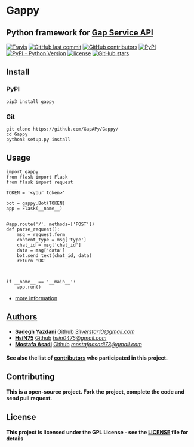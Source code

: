 # Gappy
## Python framework for [Gap Service API](https://developer.gap.im/)
[![Travis](https://img.shields.io/travis/GapAPy/Gappy.svg?style=for-the-badge)](https://travis-ci.org/GapAPy/Gappy)
[![GitHub last commit](https://img.shields.io/github/last-commit/GapAPy/Gappy.svg?style=for-the-badge)](https://github.com/GapAPy/Gappy/commits/master)
[![GitHub contributors](https://img.shields.io/github/contributors/GapAPy/Gappy.svg?style=for-the-badge)](https://github.com/GapAPy/Gappy/graphs/contributors)
[![PyPI](https://img.shields.io/pypi/v/gappy.svg?style=for-the-badge)](https://pypi.org/project/gappy/)
[![PyPI - Python Version](https://img.shields.io/pypi/pyversions/gappy.svg?style=for-the-badge)](https://pypi.org/project/gappy/)
[![license](https://img.shields.io/github/license/GapAPy/Gappy.svg?style=for-the-badge)](https://github.com/GapAPy/Gappy/blob/master/LICENSE)
[![GitHub stars](https://img.shields.io/github/stars/GapAPy/Gappy.svg?style=for-the-badge&label=Stars)](https://github.com/GapAPy/Gappy)


## Install
### PyPI
```
pip3 install gappy
```
### Git
```
git clone https://github.com/GapAPy/Gappy/
cd Gappy
python3 setup.py install
```

## Usage

```
import gappy
from flask import Flask
from flask import request

TOKEN = '<your token>'

bot = gappy.Bot(TOKEN)
app = Flask(__name__)


@app.route('/', methods=['POST'])
def parse_request():
    msg = request.form
    content_type = msg['type']
    chat_id = msg['chat_id']
    data = msg['data']
    bot.send_text(chat_id, data)
    return 'OK'



if __name__ == '__main__':
    app.run()
```
- [more information](https://developer.gap.im/documents/fa/)


## [Authors](https://github.com/GapAPy/Gappy/graphs/contributors)

- [**Sadegh Yazdani**](http://pypro.blog.ir/) [Github](https://github.com/aerosadegh) [*Silverstar10@gmail.com*](mailto:Silverstar10@gmail.com)
- [**HsiN75**](https://Hsin75.ir) [Github](https://github.com/hsin75) [*hsin0475@gmail.com*](mailto:hsin0475@gmail.com)
- [**Mostafa Asadi**](https://ma73.ir) [Github](https://github.com/mostafaasadi) [*mostafaasadi73@gmail.com*](mailto:mostafaasadi73@gmail.com)

#### See also the list of [contributors](https://github.com/your/project/contributors) who participated in this project.

## Contributing

#### This is a open-source project. Fork the project, complete the code and send pull request.

## License

#### This project is licensed under the GPL License - see the [LICENSE](LICENSE) file for details
